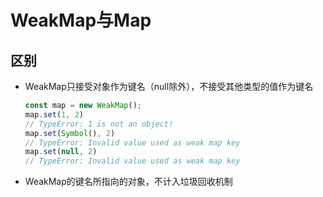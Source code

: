 # WeakMap与Map

## 区别

+ WeakMap只接受对象作为键名（null除外），不接受其他类型的值作为键名

  ```js
  const map = new WeakMap();
  map.set(1, 2)
  // TypeError: 1 is not an object!
  map.set(Symbol(), 2)
  // TypeError: Invalid value used as weak map key
  map.set(null, 2)
  // TypeError: Invalid value used as weak map key
  ```

+ WeakMap的键名所指向的对象，不计入垃圾回收机制

